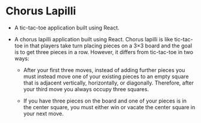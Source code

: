 # Chorus Lapilli

* A tic-tac-toe application built using React.

* A chorus lapilli application built using React. Chorus lapilli is like tic-tac-toe in that players take turn placing pieces on a 3×3 board and the goal is to get three pieces in a row. However, it differs from tic-tac-toe in two ways:

	* After your first three moves, instead of adding further pieces you must instead move one of your existing pieces to an empty square that is adjacent vertically, horizontally, or diagonally. Therefore, after your third move you always occupy three squares.

	* If you have three pieces on the board and one of your pieces is in the center square, you must either win or vacate the center square in your next move.
